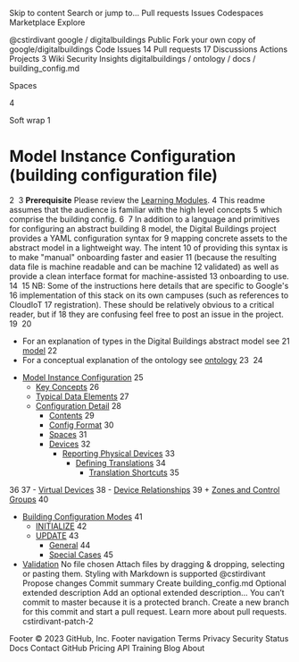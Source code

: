 Skip to content
Search or jump to…
Pull requests
Issues
Codespaces
Marketplace
Explore
 
@cstirdivant 
google
/
digitalbuildings
Public
Fork your own copy of google/digitalbuildings
Code
Issues
14
Pull requests
17
Discussions
Actions
Projects
3
Wiki
Security
Insights
digitalbuildings
/
ontology
/
docs
/
building_config.md
 

Spaces

4

Soft wrap
1
# Model Instance Configuration (building configuration file)
2
​
3
**Prerequisite** Please review the [Learning Modules](../../README.md#learning-modules).
4
This readme assumes that the audience is familiar with the high level concepts
5
which comprise the building config.
6
​
7
In addition to a language and primitives for configuring an abstract building
8
model, the Digital Buildings project provides a YAML configuration syntax for
9
mapping concrete assets to the abstract model in a lightweight way. The intent
10
of providing this syntax is to make "manual" onboarding faster and easier
11
(because the resulting data file is machine readable and can be machine
12
validated) as well as provide a clean interface format for machine-assisted
13
onboarding to use.
14
​
15
NB: Some of the instructions here details that are specific to Google's
16
implementation of this stack on its own campuses (such as references to CloudIoT
17
registration). These should be relatively obvious to a critical reader, but if
18
they are confusing feel free to post an issue in the project.
19
​
20
*   For an explanation of types in the Digital Buildings abstract model see
21
    [model](model.md)
22
*   For a conceptual explanation of the ontology see [ontology](ontology.md)
23
​
24
- [Model Instance Configuration](#model-instance-configuration)
25
  * [Key Concepts](#key-concepts)
26
  * [Typical Data Elements](#typical-data-elements)
27
  * [Configuration Detail](#configuration-detail)
28
    + [Contents](#contents)
29
    + [Config Format](#config-format)
30
    + [Spaces](#spaces)
31
    + [Devices](#devices)
32
      - [Reporting Physical Devices](#reporting-physical-devices)
33
        * [Defining Translations](#defining-translations)
34
          + [Translation Shortcuts](#translation-shortcuts)
35
          <!--- + [Compliant Short forms](#compliant-short-forms) --->
36
        <!-- * [Metadata](#metadata) -->
37
      - [Virtual Devices](#virtual-devices)
38
      - [Device Relationships](#device-relationships)
39
    + [Zones and Control Groups](#zones-and-control-groups)
40
  * [Building Configuration Modes](#building-configuration-modes)
41
    + [INITIALIZE](#initialize)
42
    + [UPDATE](#update)
43
      - [General](#general-updates)
44
      - [Special Cases](#special-cases)
45
  * [Validation](#validation)
No file chosen
Attach files by dragging & dropping, selecting or pasting them.
Styling with Markdown is supported
@cstirdivant
Propose changes
Commit summary
Create building_config.md
Optional extended description
Add an optional extended description…
 You can’t commit to master because it is a protected branch.
 Create a new branch for this commit and start a pull request. Learn more about pull requests.
cstirdivant-patch-2
 
Footer
© 2023 GitHub, Inc.
Footer navigation
Terms
Privacy
Security
Status
Docs
Contact GitHub
Pricing
API
Training
Blog
About
